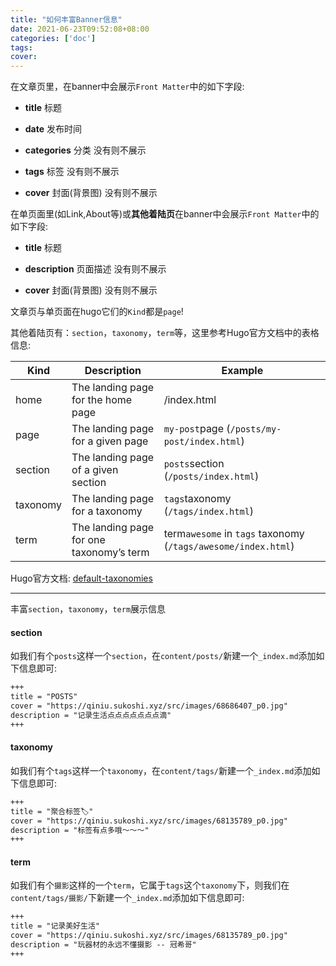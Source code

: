 ```yaml
---
title: "如何丰富Banner信息"
date: 2021-06-23T09:52:08+08:00
categories: ['doc']
tags: 
cover: 
---
```


在文章页里，在banner中会展示`Front Matter`中的如下字段:

- **title** 标题

- **date** 发布时间

- **categories** 分类 没有则不展示

- **tags** 标签 没有则不展示

- **cover** 封面(背景图) 没有则不展示

在单页面里(如Link,About等)或**其他着陆页**在banner中会展示`Front Matter`中的如下字段:

- **title** 标题

- **description** 页面描述 没有则不展示

- **cover** 封面(背景图) 没有则不展示

文章页与单页面在hugo它们的`Kind`都是`page`!

其他着陆页有：`section`，`taxonomy`，`term`等，这里参考Hugo官方文档中的表格信息:

| Kind     	| Description                              	| Example                                                       	|
|----------	|------------------------------------------	|---------------------------------------------------------------	|
| home     	| The landing page for the home page       	| /index.html                                                   	|
| page     	| The landing page for a given page        	| `my-post`page (`/posts/my-post/index.html`)                   	|
| section  	| The landing page of a given section      	| `posts`section (`/posts/index.html`)                          	|
| taxonomy 	| The landing page for a taxonomy          	| `tags`taxonomy (`/tags/index.html`)                           	|
| term     	| The landing page for one taxonomy’s term 	| term`awesome` in `tags` taxonomy (`/tags/awesome/index.html`) 	|

Hugo官方文档: [default-taxonomies](https://gohugo.io/content-management/taxonomies/#default-taxonomies)

---

丰富`section`，`taxonomy`，`term`展示信息

#### section

如我们有个`posts`这样一个`section`，在`content/posts/`新建一个`_index.md`添加如下信息即可:

```md
+++
title = "POSTS"
cover = "https://qiniu.sukoshi.xyz/src/images/68686407_p0.jpg"
description = "记录生活点点点点点点点滴"
+++
```


#### taxonomy

如我们有个`tags`这样一个`taxonomy`，在`content/tags/`新建一个`_index.md`添加如下信息即可:

```md
+++
title = "聚合标签🏷️"
cover = "https://qiniu.sukoshi.xyz/src/images/68135789_p0.jpg"
description = "标签有点多哦～～～"
+++
```

#### term

如我们有个`摄影`这样的一个`term`，它属于`tags`这个`taxonomy`下，则我们在`content/tags/摄影/`下新建一个`_index.md`添加如下信息即可:

```md
+++
title = "记录美好生活"
cover = "https://qiniu.sukoshi.xyz/src/images/68135789_p0.jpg"
description = "玩器材的永远不懂摄影 -- 冠希哥"
+++
```
